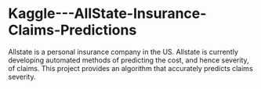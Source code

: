 # Kaggle---AllState-Insurance-Claims-Predictions
Allstate is a personal insurance company in the US. Allstate is currently developing automated methods of predicting the cost, and hence severity, of claims. This project provides an algorithm that accurately predicts claims severity.
